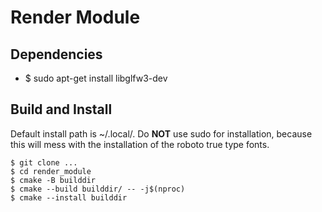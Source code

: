 # Render Module





## Dependencies
- $ sudo apt-get install libglfw3-dev

## Build and Install
Default install path is ~/.local/.
Do **NOT** use sudo for installation, because this will mess with the installation of the roboto true type fonts.
```
$ git clone ...
$ cd render_module
$ cmake -B builddir
$ cmake --build builddir/ -- -j$(nproc)
$ cmake --install builddir
```